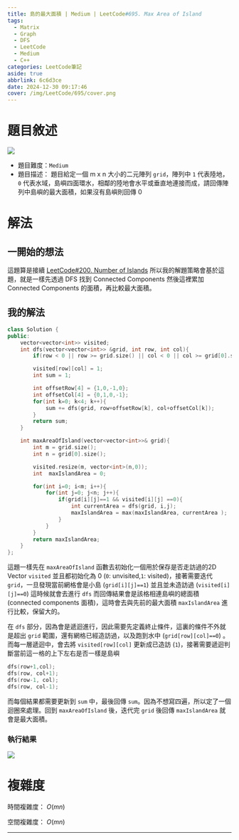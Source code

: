 ```yaml
---
title: 島的最大面積 | Medium | LeetCode#695. Max Area of Island
tags:
  - Matrix
  - Graph
  - DFS
  - LeetCode
  - Medium
  - C++
categories: LeetCode筆記
aside: true
abbrlink: 6c6d3ce
date: 2024-12-30 09:17:46
cover: /img/LeetCode/695/cover.png
---
```


# 題目敘述

![](/img/LeetCode/695/question.jpeg)

- 題目難度：`Medium`
- 題目描述：  題目給定一個 m x n 大小的二元陣列 `grid`，陣列中 `1` 代表陸地，`0` 代表水域，島嶼四面環水，相鄰的陸地會水平或垂直地連接而成，請回傳陣列中島嶼的最大面積，如果沒有島嶼則回傳 0

# 解法

## 一開始的想法

這題算是接續 [LeetCode#200. Number of Islands](https://leozzmc.github.io/posts/b7e69c9.html) 所以我的解題策略會基於這題，就是一樣先透過 DFS 找到 Connected Components 然後這裡累加Connected Components 的面積，再比較最大面積。

## 我的解法

```c++
class Solution {
public:
    vector<vector<int>> visited; 
    int dfs(vector<vector<int>> &grid, int row, int col){
        if(row < 0 || row >= grid.size() || col < 0 || col >= grid[0].size() || visited[row][col] == 1 || grid[row][col] == 0) return 0;

        visited[row][col] = 1;
        int sum = 1;

        int offsetRow[4] = {1,0,-1,0};
        int offsetCol[4] = {0,1,0,-1};
        for(int k=0; k<4; k++){
            sum += dfs(grid, row+offsetRow[k], col+offsetCol[k]);
        }
        return sum;
    }

    int maxAreaOfIsland(vector<vector<int>>& grid){
        int m = grid.size();
        int n = grid[0].size();

        visited.resize(m, vector<int>(n,0));
        int  maxIslandArea = 0;

        for(int i=0; i<m; i++){
            for(int j=0; j<n; j++){
                if(grid[i][j]==1 && visited[i][j] ==0){
                    int currentArea = dfs(grid, i,j);
                    maxIslandArea = max(maxIslandArea, currentArea );
                }
            }
        }
        return maxIslandArea;
    }
};
```

這題一樣先在 `maxAreaOfIsland` 函數去初始化一個用於保存是否走訪過的2D Vector `visited` 並且都初始化為 0 (`0`: unvisited,`1`: visited)，接著需要迭代 `grid`，一旦發現當前網格會是小島 (`grid[i][j]==1`) 並且並未造訪過 (`visited[i][j]==0`) 這時候就會去進行 `dfs` 而回傳結果會是該格相連島嶼的總面積 (connected components 面積)，這時會去與先前的最大面積 `maxIslandArea` 進行比較，保留大的。

在 `dfs` 部分，因為會是遞迴進行，因此需要先定義終止條件，這裏的條件不外就是超出 `grid` 範圍，還有網格已經造訪過，以及跑到水中 (`grid[row][col]==0`) 。而每一層遞迴中，會去將 `visited[row][col]` 更新成已造訪 (`1`)，接著需要遞迴判斷當前這一格的上下左右是否一樣是島嶼

```c++
dfs(row+1,col);
dfs(row, col+1);
dfs(row-1, col);
dfs(row, col-1);
```

而每個結果都需要更新到 `sum` 中，最後回傳 `sum`。因為不想寫四遍，所以定了一個迴圈來處理。回到 `maxAreaOfIsland` 後，迭代完 `grid` 後回傳 `maxIslandArea` 就會是最大面積。

### 執行結果

![](/img/LeetCode/695/result.jpeg)


# 複雜度

時間複雜度： $O(mn)$

空間複雜度： $O(mn)$


---
